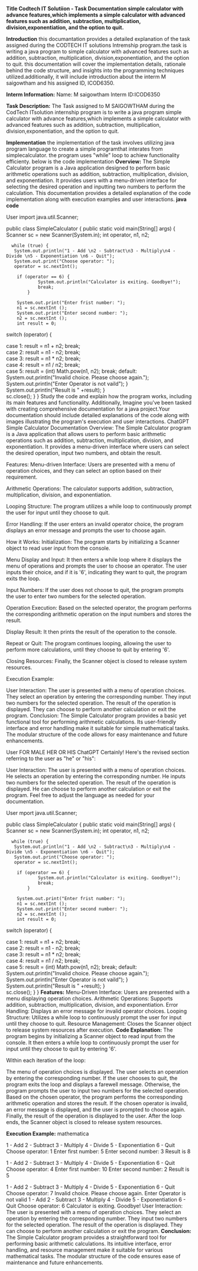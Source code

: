 **Title Codtech IT Solutiion - Task Documentation simple calculator with advance features,which implements a simple calculator with advanced features such as addition, subtraction, multiplication, division,exponentiation, and the option to quit.**

**Introduction**
this documantation provides a detailed explanation of the task assigned during the CODTECH IT solutions Intremship program.the task is writing a java program to simple calculator with advanced features such as addition, subtraction, multiplication, division,exponentiation, and the option to quit. this documentation will cover the implementation details, rationale behind the code structure, and insights into the programming techniques utilized.additionally, it will include introduction about the interm 
M saigowtham and his assigned ID, ICOD6350.

**Interm Information:**
Name: M saigowtham
Interm ID:ICOD6350

**Task Description:**
The Task assigned to M SAIGOWTHAM during the CodTech ITsolution internship program is to write a java program simple calculator with advance features,which implements a simple calculator with advanced features such as addition, subtraction, multiplication, division,exponentiation, and the option to quit.

**Implementation**
the implementation of the task involves utilizing java program language to create a simple programthat interates from simplecalculator. the program uses "while" loop to achiew functionality efficienty. below is the code implementation 
**Overview:**
The Simple Calculator program is a Java application designed to perform basic arithmetic operations such as addition, subtraction, multiplication, division, and exponentiation. It provides users with a menu-driven interface for selecting the desired operation and inputting two numbers to perform the calculation. This documentation provides a detailed explanation of the code implementation along with execution examples and user interactions.
**java code**


User
import java.util.Scanner;

public class SimpleCalculator {
    public static void main(String[] args) {
    Scanner sc = new Scanner(System.in);
    int operator, n1, n2;
      
      while (true) {
       System.out.println("1 - Add \n2 - Subtract\n3 - Multiply\n4 - Divide \n5 - Exponentiation \n6 - Quit");
       System.out.print("Choose operator: ");
       operator = sc.nextInt();

        if (operator == 6) {
                System.out.println("Calculator is exiting. Goodbye!");
                break;
            }

        System.out.print("Enter frist number: ");
        n1 = sc.nextInt ();
        System.out.print("Enter second number: ");
        n2 = sc.nextInt ();
        int result = 0; 

switch (operator) {

case 1:
       result = n1 + n2;
         break;  
case 2:
       result = n1 - n2;
         break;  
case 3:
       result = n1 * n2;
         break;  
case 4:
       result = n1 / n2;
         break;  
case 5:
       result = (int) Math.pow(n1, n2);
         break;
    default:
     System.out.println("Invalid choice. Please choose again.");
     System.out.println("Enter Operator is not vaild");
}
     System.out.println("Result is " +result);
}  
     sc.close();
}
}
Study the code and explain how the program
works, including its main features and functionality. Additionally,
Imagine you've been tasked with creating comprehensive documentation
for a java project.Your documentation should include detailed
explanations of the code along with images illustrating the
program's execution and user interactions.
ChatGPT
Simple Calculator Documentation
Overview:
The Simple Calculator program is a Java application that allows users to perform basic arithmetic operations such as addition, subtraction, multiplication, division, and exponentiation. It provides a menu-driven interface where users can select the desired operation, input two numbers, and obtain the result.

Features:
Menu-driven Interface: Users are presented with a menu of operation choices, and they can select an option based on their requirement.

Arithmetic Operations: The calculator supports addition, subtraction, multiplication, division, and exponentiation.

Looping Structure: The program utilizes a while loop to continuously prompt the user for input until they choose to quit.

Error Handling: If the user enters an invalid operator choice, the program displays an error message and prompts the user to choose again.

How it Works:
Initialization: The program starts by initializing a Scanner object to read user input from the console.

Menu Display and Input: It then enters a while loop where it displays the menu of operations and prompts the user to choose an operator. The user inputs their choice, and if it is '6', indicating they want to quit, the program exits the loop.

Input Numbers: If the user does not choose to quit, the program prompts the user to enter two numbers for the selected operation.

Operation Execution: Based on the selected operator, the program performs the corresponding arithmetic operation on the input numbers and stores the result.

Display Result: It then prints the result of the operation to the console.

Repeat or Quit: The program continues looping, allowing the user to perform more calculations, until they choose to quit by entering '6'.

Closing Resources: Finally, the Scanner object is closed to release system resources.

Execution Example:

User Interaction:
The user is presented with a menu of operation choices.
They select an operation by entering the corresponding number.
They input two numbers for the selected operation.
The result of the operation is displayed.
They can choose to perform another calculation or exit the program.
Conclusion:
The Simple Calculator program provides a basic yet functional tool for performing arithmetic calculations. Its user-friendly interface and error handling make it suitable for simple mathematical tasks. The modular structure of the code allows for easy maintenance and future enhancements.

User
FOR MALE HER OR HIS
ChatGPT
Certainly! Here's the revised section referring to the user as "he" or "his":

User Interaction:
The user is presented with a menu of operation choices.
He selects an operation by entering the corresponding number.
He inputs two numbers for the selected operation.
The result of the operation is displayed.
He can choose to perform another calculation or exit the program.
Feel free to adjust the language as needed for your documentation.

User
mport java.util.Scanner;

public class SimpleCalculator {
    public static void main(String[] args) {
    Scanner sc = new Scanner(System.in);
    int operator, n1, n2;
      
      while (true) {
       System.out.println("1 - Add \n2 - Subtract\n3 - Multiply\n4 - Divide \n5 - Exponentiation \n6 - Quit");
       System.out.print("Choose operator: ");
       operator = sc.nextInt();

        if (operator == 6) {
                System.out.println("Calculator is exiting. Goodbye!");
                break;
            }

        System.out.print("Enter frist number: ");
        n1 = sc.nextInt ();
        System.out.print("Enter second number: ");
        n2 = sc.nextInt ();
        int result = 0; 

switch (operator) {

case 1:
       result = n1 + n2;
         break;  
case 2:
       result = n1 - n2;
         break;  
case 3:
       result = n1 * n2;
         break;  
case 4:
       result = n1 / n2;
         break;  
case 5:
       result = (int) Math.pow(n1, n2);
         break;
    default:
     System.out.println("Invalid choice. Please choose again.");
     System.out.println("Enter Operator is not vaild");
}
     System.out.println("Result is " +result);
}  
     sc.close();
}
}
**Features:**
Menu-Driven Interface: Users are presented with a menu displaying operation choices.
Arithmetic Operations: Supports addition, subtraction, multiplication, division, and exponentiation.
Error Handling: Displays an error message for invalid operator choices.
Looping Structure: Utilizes a while loop to continuously prompt the user for input until they choose to quit.
Resource Management: Closes the Scanner object to release system resources after execution.
**Code Explanation:**
The program begins by initializing a Scanner object to read input from the console. It then enters a while loop to continuously prompt the user for input until they choose to quit by entering '6'.

Within each iteration of the loop:

The menu of operation choices is displayed.
The user selects an operation by entering the corresponding number.
If the user chooses to quit, the program exits the loop and displays a farewell message.
Otherwise, the program prompts the user to input two numbers for the selected operation.
Based on the chosen operator, the program performs the corresponding arithmetic operation and stores the result.
If the chosen operator is invalid, an error message is displayed, and the user is prompted to choose again.
Finally, the result of the operation is displayed to the user.
After the loop ends, the Scanner object is closed to release system resources.

**Execution Example:**
mathematica

1 - Add 
2 - Subtract
3 - Multiply
4 - Divide 
5 - Exponentiation 
6 - Quit
Choose operator: 1
Enter first number: 5
Enter second number: 3
Result is 8

1 - Add 
2 - Subtract
3 - Multiply
4 - Divide 
5 - Exponentiation 
6 - Quit
Choose operator: 4
Enter first number: 10
Enter second number: 2
Result is 5

1 - Add 
2 - Subtract
3 - Multiply
4 - Divide 
5 - Exponentiation 
6 - Quit
Choose operator: 7
Invalid choice. Please choose again.
Enter Operator is not valid
1 - Add 
2 - Subtract
3 - Multiply
4 - Divide 
5 - Exponentiation 
6 - Quit
Choose operator: 6
Calculator is exiting. Goodbye!
User Interaction:
The user is presented with a menu of operation choices.
They select an operation by entering the corresponding number.
They input two numbers for the selected operation.
The result of the operation is displayed.
They can choose to perform another calculation or exit the program.
**Conclusion:**
The Simple Calculator program provides a straightforward tool for performing basic arithmetic calculations. Its intuitive interface, error handling, and resource management make it suitable for various mathematical tasks. The modular structure of the code ensures ease of maintenance and future enhancements.




